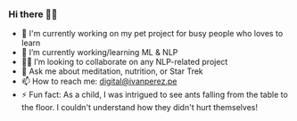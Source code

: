 ### Hi there 👋🏼

- 🔭 I'm currently working on my pet project for busy people who loves to learn
- 🌱 I’m currently working/learning ML & NLP
- 💪🏼 I’m looking to collaborate on any NLP-related project
- 💬 Ask me about meditation, nutrition, or Star Trek
- 📫 How to reach me: digital@ivanperez.pe
- ⚡ Fun fact: As a child, I was intrigued to see ants falling from the table to the floor. I couldn't understand how they didn't hurt themselves!

